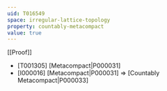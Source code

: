 ```yaml
---
uid: T016549
space: irregular-lattice-topology
property: countably-metacompact
value: true
---
```

[[Proof]]

* [T001305] [Metacompact|P000031]
* [I000016] [Metacompact|P000031] => [Countably Metacompact|P000033]

